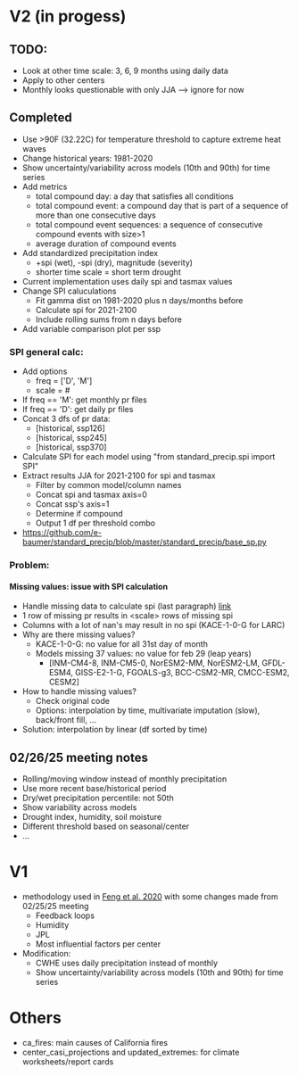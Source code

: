# V2 (in progess)
## TODO:
- Look at other time scale: 3, 6, 9 months using daily data
- Apply to other centers
- Monthly looks questionable with only JJA --> ignore for now

## Completed
- Use >90F (32.22C) for temperature threshold to capture extreme heat waves
- Change historical years: 1981-2020
- Show uncertainty/variability across models (10th and 90th) for time series
- Add metrics
	- total compound day: a day that satisfies all conditions
	- total compound event: a compound day that is part of a sequence of more than one consecutive days
    - total compound event sequences: a sequence of consecutive compound events with size>1
    - average duration of compound events
- Add standardized precipitation index
	- +spi (wet), -spi (dry), magnitude (severity)
    - shorter time scale = short term drought
- Current implementation uses daily spi and tasmax values
- Change SPI caluculations
    - Fit gamma dist on 1981-2020 plus n days/months before
    - Calculate spi for 2021-2100
    - Include rolling sums from n days before
- Add variable comparison plot per ssp

### SPI general calc:
- Add options
    - freq = ['D', 'M']
    - scale = #
- If freq == 'M': get monthly pr files
- If freq == 'D': get daily pr files
- Concat 3 dfs of pr data:
    - [historical, ssp126]
    - [historical, ssp245]
    - [historical, ssp370]
- Calculate SPI for each model using "from standard_precip.spi import SPI"
- Extract results JJA for 2021-2100 for spi and tasmax
    - Filter by common model/column names
    - Concat spi and tasmax axis=0
    - Concat ssp's axis=1
    - Determine if compound
    - Output 1 df per threshold combo
- https://github.com/e-baumer/standard_precip/blob/master/standard_precip/base_sp.py

### Problem:
#### Missing values: issue with SPI calculation
- Handle missing data to calculate spi (last paragraph) [link](https://www.droughtmanagement.info/literature/WMO_standardized_precipitation_index_user_guide_en_2012.pdf#page=9)
- 1 row of missing pr results in \<scale\> rows of missing spi
- Columns with a lot of nan's may result in no spi (KACE-1-0-G for LARC)
- Why are there missing values?
    - KACE-1-0-G: no value for all 31st day of month
    - Models missing 37 values: no value for feb 29 (leap years)
        - [INM-CM4-8, INM-CM5-0, NorESM2-MM, NorESM2-LM, GFDL-ESM4, GISS-E2-1-G, FGOALS-g3, BCC-CSM2-MR, CMCC-ESM2, CESM2]
- How to handle missing values? 
    - Check original code
    - Options: interpolation by time, multivariate imputation (slow), back/front fill, ...
- Solution: interpolation by linear (df sorted by time)

## 02/26/25 meeting notes
- Rolling/moving window instead of monthly precipitation
- Use more recent base/historical period
- Dry/wet precipitation percentile: not 50th
- Show variability across models
- Drought index, humidity, soil moisture
- Different threshold based on seasonal/center
- ...


# V1
- methodology used in [Feng et al. 2020](https://www.sciencedirect.com/science/article/pii/S2212094720303121?via%3Dihub#bib17) with some changes made from 02/25/25 meeting
	- Feedback loops
	- Humidity
	- JPL
	- Most influential factors per center
- Modification:
	- CWHE uses daily precipitation instead of monthly
	- Show uncertainty/variability across models (10th and 90th) for time series


# Others
- ca_fires: main causes of California fires
- center_casi_projections and updated_extremes: for climate worksheets/report cards
 
